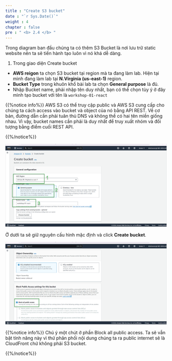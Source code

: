 ```yaml
---
title : "Create S3 bucket"
date : "`r Sys.Date()`"
weight : 4
chapter : false
pre : " <b> 2.4 </b> "
---
```


Trong diagram ban đầu chúng ta có thêm S3 Bucket là nơi lưu trữ static website nên ta sẽ tiến hành tạo luôn vì nó khá dễ dàng.

1. Trong giao diện Create bucket
- **AWS reigon** ta chọn S3 bucket tại region mà ta đang làm lab. Hiện tại mình đang làm lab tại **N.Virginia (us-east-1)** region.
- **Bucket Type** trong khuôn khổ bài lab ta chọn **General purpose** là đủ.
- Nhập Bucket name, phải nhập tên duy nhất, bạn có thể chọn tùy ý ở đây mình tạo bucket với tên là `workshop-01-react`

{{%notice info%}}
AWS S3 có thể truy cập public và AWS S3 cung cấp cho chúng ta cách access vào bucket và object của nó bằng API REST.
Về cơ bản, đường dẫn cần phải tuân thủ DNS và không thể có hai tên miền giống nhau. Vì vậy, bucket names cần phải là duy nhất để truy xuất nhóm và đối tượng bằng điểm cuối REST API.

{{%/notice%}}

![S3](/images/2-prerequiste/2.4-createS3/001-createS3.png)

Ở dưới ta sẽ giữ nguyên cấu hình mặc định và click **Create bucket**.

![S3](/images/2-prerequiste/2.4-createS3/002-createS3.png)

{{%notice info%}}
Chú ý một chút ở phần Block all public access. Ta sẽ vẫn bật tính năng này vì thứ phân phối nội dung chúng ta ra public internet sẽ là CloudFront chứ không phải S3 bucket.

{{%/notice%}}
